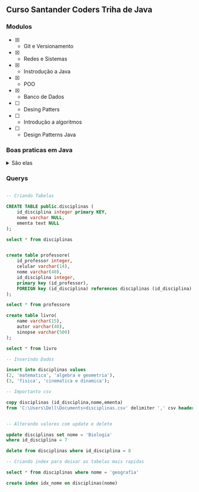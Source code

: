 ## Curso Santander Coders Triha de Java

### Modulos

- [x] - Git e Versionamento
- [x] - Redes e Sistemas
- [x] - Instrodução a Java
- [x] - POO
- [x] - Banco de Dados
- [ ] - Desing Patters
- [ ] - Introdução a algoritmos
- [ ] - Design Patterns Java

### Boas praticas em Java

<details>
  <summary>São elas</summary>
  <ul>
    <li>Conter apenas: letras, _, $ ou numero de 0 a 9 ao declarar variaveis</li>
    <li>Uma boa prática é começar a declará-las com apenas letras minúsculas</li>
    <li>Não é possível declarar variáveis com palavras reservadas do Java</li>
    <li>Valores Default são iniciados como 0, boolean como false e float e double como 0.0</li>
    <li>Char é vazio e String vem como valor null</li>
    <li>É possível colocar _ para separar números, exemplo:
      "int a = 23_45_879"
      pois não atrapalha em nada na execução do código</li>
    <li>Garbage collector joga objetos não utilizados no lixo quando não estão sendo utilizados</li>
  </ul>
</details>

### Querys

```sql

-- Criando Tabelas

CREATE TABLE public.disciplinas (
	id_disciplina integer primary KEY,
	nome varchar NULL,
	ementa text NULL
);

select * from disciplinas


create table professore(
	id_professor integer,
	celular varchar(14),
	nome varchar(40),
	id_disciplina integer,
	primary key (id_professor),
	FOREIGN key (id_disciplina) references disciplinas (id_disciplina)
);

select * from professore

create table livro(
	name varchar(15),
	autor varchar(40),
	sinopse varchar(500)
);

select * from livro

-- Inserindo Dados

insert into disciplinas values
(2, 'matematica', 'algebra e geometria'),
(3, 'fisica', 'cinematica e dinamica');

-- Importanto csv

copy disciplinas (id_disciplina,nome,ementa) 
from 'C:\Users\Dell\Documents>disciplinas.csv' delimiter ',' csv header


-- Alterando valores com update e delete

update disciplinas set nome = 'Biologia'
where id_disciplina = 7

delete from disciplinas where id_disciplina = 8

-- Criando index para deixar as tabelas mais rapidas

select * from disciplinas where nome = 'geografia'

create index idx_nome on disciplinas(nome)

```




